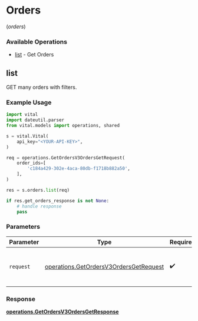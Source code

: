 # Orders
(*orders*)

### Available Operations

* [list](#list) - Get Orders

## list

GET many orders with filters.

### Example Usage

```python
import vital
import dateutil.parser
from vital.models import operations, shared

s = vital.Vital(
    api_key="<YOUR-API-KEY>",
)

req = operations.GetOrdersV3OrdersGetRequest(
    order_ids=[
        'c184a429-302e-4aca-80db-f1718b882a50',
    ],
)

res = s.orders.list(req)

if res.get_orders_response is not None:
    # handle response
    pass
```

### Parameters

| Parameter                                                                                        | Type                                                                                             | Required                                                                                         | Description                                                                                      |
| ------------------------------------------------------------------------------------------------ | ------------------------------------------------------------------------------------------------ | ------------------------------------------------------------------------------------------------ | ------------------------------------------------------------------------------------------------ |
| `request`                                                                                        | [operations.GetOrdersV3OrdersGetRequest](../../models/operations/getordersv3ordersgetrequest.md) | :heavy_check_mark:                                                                               | The request object to use for the request.                                                       |


### Response

**[operations.GetOrdersV3OrdersGetResponse](../../models/operations/getordersv3ordersgetresponse.md)**

